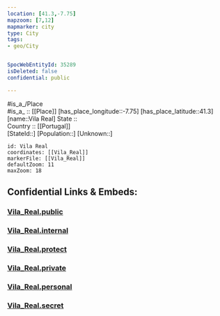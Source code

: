 ```yaml
---
location: [41.3,-7.75] 
mapzoom: [7,12] 
mapmarker: city 
type: City
tags:
- geo/City


SpocWebEntityId: 35289
isDeleted: false
confidential: public

---
```

#is_a_/Place  
#is_a_ :: [[Place]] 
[has_place_longitude::-7.75] 
[has_place_latitude::41.3] 
[name::Vila Real] 
State ::  
Country :: [[Portugal]]  
[StateId::] 
[Population::] 
[Unknown::] 


```leaflet
id: Vila Real
coordinates: [[Vila_Real]] 
markerFile: [[Vila_Real]] 
defaultZoom: 11 
maxZoom: 18
```


## Confidential Links & Embeds: 

### [Vila_Real.public](/_public/\Earth\Continent\Europe\Europe~South\Portugal\Districts~Portugal\Vila_Real\CityVila_Real.public.md) 

### [Vila_Real.internal](/_internal/\Earth\Continent\Europe\Europe~South\Portugal\Districts~Portugal\Vila_Real\CityVila_Real.internal.md) 

### [Vila_Real.protect](/_protect/\Earth\Continent\Europe\Europe~South\Portugal\Districts~Portugal\Vila_Real\CityVila_Real.protect.md) 

### [Vila_Real.private](/_private/\Earth\Continent\Europe\Europe~South\Portugal\Districts~Portugal\Vila_Real\CityVila_Real.private.md) 

### [Vila_Real.personal](/_personal/\Earth\Continent\Europe\Europe~South\Portugal\Districts~Portugal\Vila_Real\CityVila_Real.personal.md) 

### [Vila_Real.secret](/_secret/\Earth\Continent\Europe\Europe~South\Portugal\Districts~Portugal\Vila_Real\CityVila_Real.secret.md)

